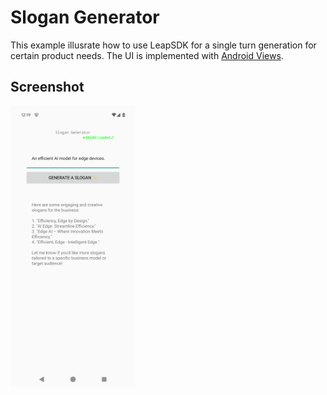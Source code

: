 Slogan Generator
===
This example illusrate how to use LeapSDK for a single turn generation for certain product needs. The UI is implemented with [Android Views](https://developer.android.com/develop/ui/views/layout/declaring-layout).


## Screenshot
<img src="docs/screenshot.png" width="200">
